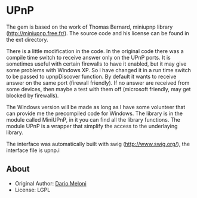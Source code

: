 # UPnP

The gem is based on the work of Thomas Bernard, miniupnp library
(http://miniupnp.free.fr/). The source code and his license can be found in the
ext directory.

There is a little modification in the code. In the original code there was a
compile time switch to receive answer only on the UPnP ports. It is sometimes
useful with certain firewalls to have it enabled, but it may give some problems
with Windows XP. So i have changed it in a run time switch to be passed to
upnpDiscover function. By default it wants to receive answer on the same port
(firewall friendly). If no answer are received from some devices, then maybe a
test with them off (microsoft friendly, may get blocked by firewalls).

The Windows version will be made as long as I have some volunteer that can
provide me the precompiled code for Windows. The library is in the module called
MiniUPnP, in it you can find all the library functions. The module UPnP is a
wrapper that simplify the access to the underlaying library.

The interface was automatically built with swig (http://www.swig.org/), the
interface file is upnp.i


## About

* Original Author: [Dario Meloni](mailto:mellon85@gmail.com)
* License: LGPL
